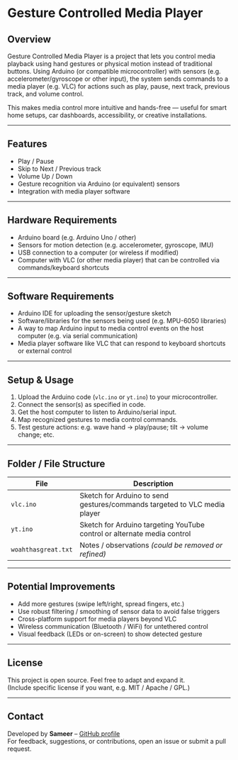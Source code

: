 # Gesture Controlled Media Player

## Overview

Gesture Controlled Media Player is a project that lets you control media playback using hand gestures or physical motion instead of traditional buttons. Using Arduino (or compatible microcontroller) with sensors (e.g. accelerometer/gyroscope or other input), the system sends commands to a media player (e.g. VLC) for actions such as play, pause, next track, previous track, and volume control.

This makes media control more intuitive and hands-free — useful for smart home setups, car dashboards, accessibility, or creative installations.

---

## Features

- Play / Pause  
- Skip to Next / Previous track  
- Volume Up / Down  
- Gesture recognition via Arduino (or equivalent) sensors  
- Integration with media player software  

---

## Hardware Requirements

- Arduino board (e.g. Arduino Uno / other)  
- Sensors for motion detection (e.g. accelerometer, gyroscope, IMU)  
- USB connection to a computer (or wireless if modified)  
- Computer with VLC (or other media player) that can be controlled via commands/keyboard shortcuts  

---

## Software Requirements

- Arduino IDE for uploading the sensor/gesture sketch  
- Software/libraries for the sensors being used (e.g. MPU-6050 libraries)  
- A way to map Arduino input to media control events on the host computer (e.g. via serial communication)  
- Media player software like VLC that can respond to keyboard shortcuts or external control  

---

## Setup & Usage

1. Upload the Arduino code (`vlc.ino` or `yt.ino`) to your microcontroller.  
2. Connect the sensor(s) as specified in code.  
3. Get the host computer to listen to Arduino/serial input.  
4. Map recognized gestures to media control commands.  
5. Test gesture actions: e.g. wave hand → play/pause; tilt → volume change; etc.  

---

## Folder / File Structure

| File | Description |
|---|---|
| `vlc.ino` | Sketch for Arduino to send gestures/commands targeted to VLC media player |
| `yt.ino` | Sketch for Arduino targeting YouTube control or alternate media control |
| `woahthasgreat.txt` | Notes / observations *(*could be removed or refined*)* |

---

## Potential Improvements

- Add more gestures (swipe left/right, spread fingers, etc.)  
- Use robust filtering / smoothing of sensor data to avoid false triggers  
- Cross-platform support for media players beyond VLC  
- Wireless communication (Bluetooth / WiFi) for untethered control  
- Visual feedback (LEDs or on-screen) to show detected gesture  

---

## License

This project is open source. Feel free to adapt and expand it.  
(Include specific license if you want, e.g. MIT / Apache / GPL.)

---

## Contact

Developed by **Sameer** – [GitHub profile](https://github.com/sameer-at-git)  
For feedback, suggestions, or contributions, open an issue or submit a pull request.  
